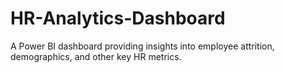 # HR-Analytics-Dashboard
A Power BI dashboard providing insights into employee attrition, demographics, and other key HR metrics.
